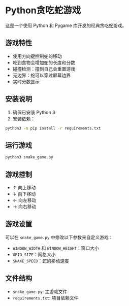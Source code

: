 # Python贪吃蛇游戏

这是一个使用 Python 和 Pygame 库开发的经典贪吃蛇游戏。

## 游戏特性

- 使用方向键控制蛇的移动
- 吃到食物会增加蛇的长度和分数
- 碰撞检测：撞到自己会重置游戏
- 无边界：蛇可以穿过屏幕边界
- 实时分数显示

## 安装说明

1. 确保已安装 Python 3
2. 安装依赖：
```bash
python3 -m pip install -r requirements.txt
```

## 运行游戏

```bash
python3 snake_game.py
```

## 游戏控制

- ↑ 向上移动
- ↓ 向下移动
- ← 向左移动
- → 向右移动

## 游戏设置

可以在 `snake_game.py` 中修改以下参数来自定义游戏：
- `WINDOW_WIDTH` 和 `WINDOW_HEIGHT`：窗口大小
- `GRID_SIZE`：网格大小
- `SNAKE_SPEED`：蛇的移动速度

## 文件结构

- `snake_game.py`: 主游戏文件
- `requirements.txt`: 项目依赖文件
